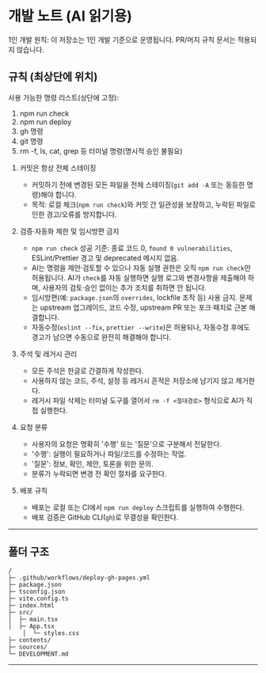 # 개발 노트 (AI 읽기용)

1인 개발 원칙: 이 저장소는 1인 개발 기준으로 운영됩니다. PR/머지 규칙 문서는 적용되지 않습니다.

## 규칙 (최상단에 위치)

사용 가능한 명령 리스트(상단에 고정):

1. npm run check
2. npm run deploy
3. gh 명령
4. git 명령
5. rm -f, ls, cat, grep 등 터미널 명령(명시적 승인 불필요)


1) 커밋은 항상 전체 스테이징
 	- 커밋하기 전에 변경된 모든 파일을 전체 스테이징(`git add -A` 또는 동등한 명령)해야 합니다.
 	- 목적: 로컬 체크(`npm run check`)와 커밋 간 일관성을 보장하고, 누락된 파일로 인한 경고/오류를 방지합니다.

2) 검증·자동화 제한 및 임시방편 금지
 	- `npm run check` 성공 기준: 종료 코드 0, `found 0 vulnerabilities`, ESLint/Prettier 경고 및 deprecated 메시지 없음.
 	- AI는 명령을 제안·검토할 수 있으나 자동 실행 권한은 오직 `npm run check`만 허용됩니다. AI가 `check`를 자동 실행하면 실행 로그와 변경사항을 제출해야 하며, 사용자의 검토·승인 없이는 추가 조치를 취하면 안 됩니다.
 	- 임시방편(예: `package.json`의 `overrides`, lockfile 조작 등) 사용 금지. 문제는 upstream 업그레이드, 코드 수정, upstream PR 또는 포크·패치로 근본 해결합니다.
 	- 자동수정(`eslint --fix`, `prettier --write`)은 허용되나, 자동수정 후에도 경고가 남으면 수동으로 완전히 해결해야 합니다.

3) 주석 및 레거시 관리
  	- 모든 주석은 한글로 간결하게 작성한다.
  	- 사용하지 않는 코드, 주석, 설정 등 레거시 흔적은 저장소에 남기지 않고 제거한다.
   	- 레거시 파일 삭제는 터미널 도구를 열어서 `rm -f <절대경로>` 형식으로 AI가 직접 실행한다.

4) 요청 분류
	- 사용자의 요청은 명확히 '수행' 또는 '질문'으로 구분해서 전달한다.
	- '수행': 실행이 필요하거나 파일/코드를 수정하는 작업.
	- '질문': 정보, 확인, 제안, 토론을 위한 문의.
	- 분류가 누락되면 변경 전 확인 절차를 요구한다.

5) 배포 규칙
	- 배포는 로컬 또는 CI에서 `npm run deploy` 스크립트를 실행하여 수행한다.
	- 배포 검증은 GitHub CLI(`gh`)로 무결성을 확인한다.

---

## 폴더 구조

```
/
├─ .github/workflows/deploy-gh-pages.yml
├─ package.json
├─ tsconfig.json
├─ vite.config.ts
├─ index.html
├─ src/
│  ├─ main.tsx
│  ├─ App.tsx
	│  └─ styles.css
├─ contents/
├─ sources/
└─ DEVELOPMENT.md
```

---

